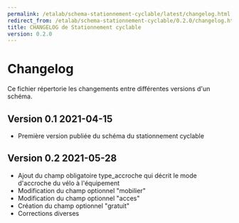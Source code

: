 ```yaml
---
permalink: /etalab/schema-stationnement-cyclable/latest/changelog.html
redirect_from: /etalab/schema-stationnement-cyclable/0.2.0/changelog.html
title: CHANGELOG de Stationnement cyclable
version: 0.2.0
---
```


# Changelog

Ce fichier répertorie les changements entre différentes versions d'un schéma.

## Version 0.1 2021-04-15

- Première version publiée du schéma du stationnement cyclable

## Version 0.2 2021-05-28

- Ajout du champ obligatoire type_accroche qui décrit le mode d'accroche du vélo à l'équipement
- Modification du champ optionnel "mobilier"
- Modification du champ optionnel "acces"
- Création du champ optionnel "gratuit"
- Corrections diverses